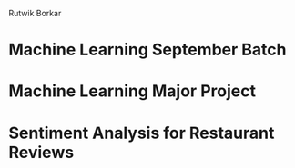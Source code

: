 Rutwik Borkar
# Machine Learning September Batch
# Machine Learning Major Project
# Sentiment Analysis for Restaurant Reviews
